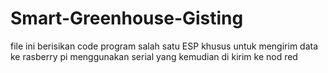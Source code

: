 # Smart-Greenhouse-Gisting

file ini berisikan code program salah satu ESP khusus untuk mengirim data ke rasberry pi menggunakan serial yang kemudian di kirim ke nod red
